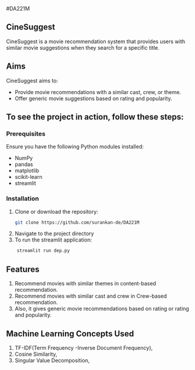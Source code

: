 #DA221M
## CineSuggest

CineSuggest is a movie recommendation system that provides users with similar movie suggestions when they search for a specific title.

## Aims

CineSuggest aims to:
- Provide movie recommendations with a similar cast, crew, or theme.
- Offer generic movie suggestions based on rating and popularity.

## To see the project in action, follow these steps:

### Prerequisites

Ensure you have the following Python modules installed: 
- NumPy
- pandas
- matplotlib
- scikit-learn
- streamlit

### Installation

1. Clone or download the repository:
   ```sh
   git clone https://github.com/surankan-de/DA221M
   ```
2. Navigate to the project directory
3. To run the streamlit application:
  ```sh
      streamlit run dep.py
```
## Features 
1. Recommend movies with similar themes in content-based recommendation.
2. Recommend movies with similar cast and crew in Crew-based recommendation.
3. Also, it gives generic movie recommendations based on rating or rating and popularity.
## Machine Learning Concepts Used 
1. TF-IDF(Term Frequency -Inverse Document Frequency),
2. Cosine Similarity,
3. Singular Value Decomposition,
  


